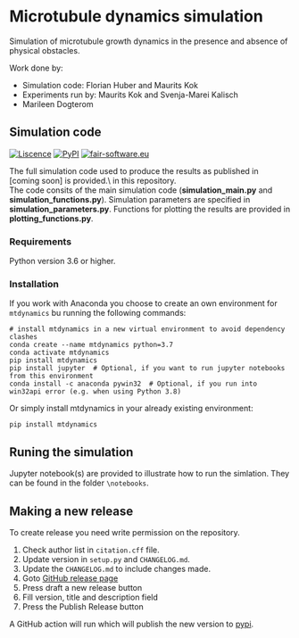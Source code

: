 # Microtubule dynamics simulation
Simulation of microtubule growth dynamics in the presence and absence of physical obstacles.

Work done by:
- Simulation code: Florian Huber and Maurits Kok
- Experiments run by: Maurits Kok and Svenja-Marei Kalisch
- Marileen Dogterom

## Simulation code
[![Liscence](https://img.shields.io/github/license/florian-huber/mtdynamics)](https://github.com/florian-huber/mtdynamics)
[![PyPI](https://img.shields.io/pypi/v/mtdynamics)](https://pypi.org/project/mtdynamics/0.1.1/)
[![fair-software.eu](https://img.shields.io/badge/fair--software.eu-%E2%97%8F%20%20%E2%97%8F%20%20%E2%97%8F%20%20%E2%97%8F%20%20%E2%97%8B-yellow)](https://fair-software.eu)

The full simulation code used to produce the results as published in [coming soon] is provided.\ in this repository.  
The code consits of the main simulation code (**simulation_main.py** and **simulation_functions.py**). Simulation parameters are specified in **simulation_parameters.py**. Functions for plotting the results are provided in **plotting_functions.py**.

### Requirements
Python version 3.6 or higher.

### Installation
If you work with Anaconda you choose to create an own environment for ``mtdynamics`` bu running the following commands:

```
# install mtdynamics in a new virtual environment to avoid dependency clashes
conda create --name mtdynamics python=3.7
conda activate mtdynamics
pip install mtdynamics
pip install jupyter  # Optional, if you want to run jupyter notebooks from this environment
conda install -c anaconda pywin32  # Optional, if you run into win32api error (e.g. when using Python 3.8)
```

Or simply install mtdynamics in your already existing environment:
```
pip install mtdynamics
```

## Runing the simulation
Jupyter notebook(s) are provided to illustrate how to run the simlation. They can be found in the folder ``\notebooks``.

## Making a new release

To create release you need write permission on the repository.

1. Check author list in `citation.cff` file.
1. Update version in ``setup.py`` and ``CHANGELOG.md``.
1. Update the `CHANGELOG.md` to include changes made.
1. Goto [GitHub release page](https://github.com/florian-huber/mtdynamics/releases)
1. Press draft a new release button
1. Fill version, title and description field
1. Press the Publish Release button

A GitHub action will run which will publish the new version to [pypi](https://pypi.org/).
